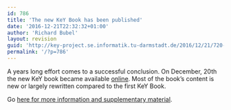 ```yaml
---
id: 786
title: 'The new KeY Book has been published'
date: '2016-12-21T22:32:32+01:00'
author: 'Richard Bubel'
layout: revision
guid: 'http://key-project.se.informatik.tu-darmstadt.de/2016/12/21/720-revision-v1/'
permalink: '/?p=786'
---
```


 A years long effort comes to a successful conclusion. On December, 20th the new KeY book became available [online](http://www.springer.com/978-3-319-49811-9). Most of the book’s content is new or largely rewritten compared to the first KeY Book.

 Go [here for more information and supplementary material](/thebook/).
